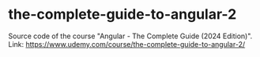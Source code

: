 # the-complete-guide-to-angular-2
Source code of the course "Angular - The Complete Guide (2024 Edition)". Link: https://www.udemy.com/course/the-complete-guide-to-angular-2/
